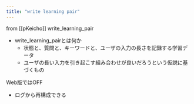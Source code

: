 ```yaml
---
title: "write learning pair"
---
```


from [[pKeicho]]
write_learning_pair
- write_learning_pairとは何か
    - 状態と、質問と、キーワードと、ユーザの入力の長さを記録する学習データ
    - ユーザの長い入力を引き起こす組み合わせが良いだろうという仮説に基づくもの

Web版ではOFF
- ログから再構成できる
